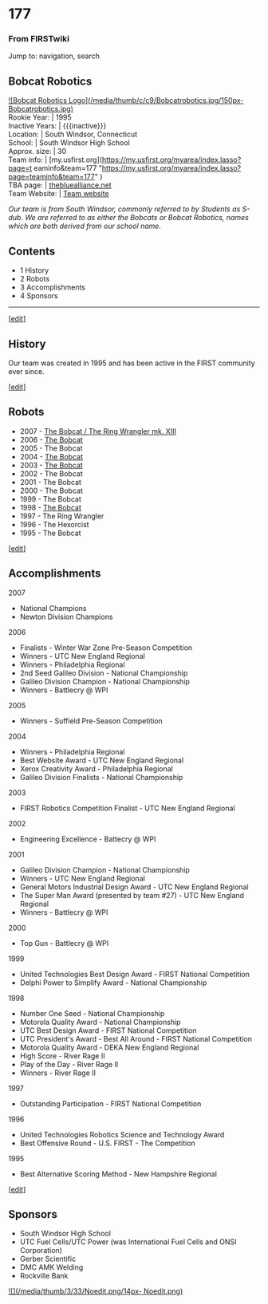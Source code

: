 # 177

### From FIRSTwiki

Jump to: navigation, search

Bobcat Robotics  
---  
[![Bobcat Robotics Logo](/media/thumb/c/c9/Bobcatrobotics.jpg/150px-
Bobcatrobotics.jpg)](/index.php/Image:Bobcatrobotics.jpg "Bobcat Robotics
Logo" )  
Rookie Year: | 1995  
Inactive Years: | {{{inactive}}}  
Location: | South Windsor, Connecticut  
School: | South Windsor High School  
Approx. size: | 30  
Team info: | [my.usfirst.org](https://my.usfirst.org/myarea/index.lasso?page=t
eaminfo&team=177
"https://my.usfirst.org/myarea/index.lasso?page=teaminfo&team=177" )  
TBA page: |
[thebluealliance.net](http://www.thebluealliance.net/tbatv/team.php?team=177
"http://www.thebluealliance.net/tbatv/team.php?team=177" )  
Team Website: | [Team website](http://www.bobcatrobotics.org
"http://www.bobcatrobotics.org" )  
  
  
_Our team is from South Windsor, commonly referred to by Students as S-dub. We
are referred to as either the Bobcats or Bobcat Robotics, names which are both
derived from our school name._

## Contents

  * 1 History
  * 2 Robots
  * 3 Accomplishments
  * 4 Sponsors  
---  
  
[[edit](/index.php?title=177&action=edit&section=1 "Edit section: History" )]

## History

Our team was created in 1995 and has been active in the FIRST community ever
since.

[[edit](/index.php?title=177&action=edit&section=2 "Edit section: Robots" )]

## Robots

  * 2007 - [The Bobcat / The Ring Wrangler mk. XIII](http://www.chiefdelphi.com/media/photos/28222 "http://www.chiefdelphi.com/media/photos/28222" )
  * 2006 - [The Bobcat](http://www.chiefdelphi.com/media/photos/23618 "http://www.chiefdelphi.com/media/photos/23618" )
  * 2005 - The Bobcat 
  * 2004 - [The Bobcat](http://www.chiefdelphi.com/media/photos/18221 "http://www.chiefdelphi.com/media/photos/18221" )
  * 2003 - [The Bobcat](http://www.chiefdelphi.com/media/photos/14983 "http://www.chiefdelphi.com/media/photos/14983" )
  * 2002 - The Bobcat 
  * 2001 - The Bobcat 
  * 2000 - The Bobcat 
  * 1999 - The Bobcat 
  * 1998 - [The Bobcat](http://www.chiefdelphi.com/media/photos/22601 "http://www.chiefdelphi.com/media/photos/22601" )
  * 1997 - The Ring Wrangler 
  * 1996 - The Hexorcist 
  * 1995 - The Bobcat 

[[edit](/index.php?title=177&action=edit&section=3 "Edit section:
Accomplishments" )]

## Accomplishments

2007

  * National Champions 
  * Newton Division Champions 

2006

  * Finalists - Winter War Zone Pre-Season Competition 
  * Winners - UTC New England Regional 
  * Winners - Philadelphia Regional 
  * 2nd Seed Galileo Division - National Championship 
  * Galileo Division Champion - National Championship 
  * Winners - Battlecry @ WPI 

2005

  * Winners - Suffield Pre-Season Competition 

2004

  * Winners - Philadelphia Regional 
  * Best Website Award - UTC New England Regional 
  * Xerox Creativity Award - Philadelphia Regional 
  * Galileo Division Finalists - National Championship 

2003

  * FIRST Robotics Competition Finalist - UTC New England Regional 

2002

  * Engineering Excellence - Battecry @ WPI 

2001

  * Galileo Division Champion - National Championship 
  * Winners - UTC New England Regional 
  * General Motors Industrial Design Award - UTC New England Regional 
  * The Super Man Award (presented by team #27) - UTC New England Regional 
  * Winners - Battlecry @ WPI 

2000

  * Top Gun - Battlecry @ WPI 

1999

  * United Technologies Best Design Award - FIRST National Competition 
  * Delphi Power to Simplify Award - National Championship 

1998

  * Number One Seed - National Championship 
  * Motorola Quality Award - National Championship 
  * UTC Best Design Award - FIRST National Competition 
  * UTC President's Award - Best All Around - FIRST National Competition 
  * Motorola Quality Award - DEKA New England Regional 
  * High Score - River Rage II 
  * Play of the Day - River Rage II 
  * Winners - River Rage II 

1997

  * Outstanding Participation - FIRST National Competition 

1996

  * United Technologies Robotics Science and Technology Award 
  * Best Offensive Round - U.S. FIRST - The Competition 

1995

  * Best Alternative Scoring Method - New Hampshire Regional 

[[edit](/index.php?title=177&action=edit&section=4 "Edit section: Sponsors" )]

## Sponsors

  * South Windsor High School 
  * UTC Fuel Cells/UTC Power (was International Fuel Cells and ONSI Corporation) 
  * Gerber Scientific 
  * DMC AMK Welding 
  * Rockville Bank 

[![](/media/thumb/3/33/Noedit.png/14px-
Noedit.png)](/index.php/Image:Noedit.png "" )

